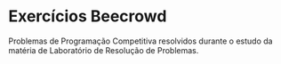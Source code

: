 # Exercícios Beecrowd

Problemas de Programação Competitiva resolvidos durante o estudo da matéria de Laboratório de Resolução de Problemas.

